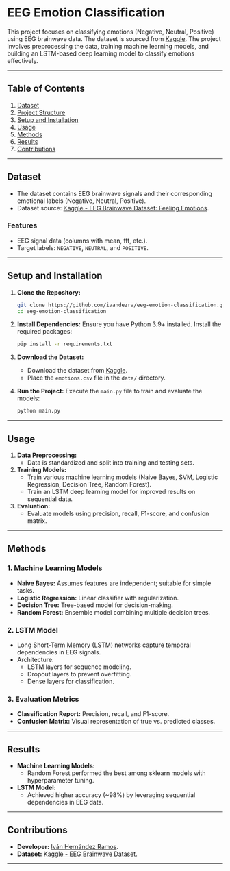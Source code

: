 
# **EEG Emotion Classification**

This project focuses on classifying emotions (Negative, Neutral, Positive) using EEG brainwave data. The dataset is sourced from [Kaggle](https://www.kaggle.com/datasets/birdy654/eeg-brainwave-dataset-feeling-emotions/data). The project involves preprocessing the data, training machine learning models, and building an LSTM-based deep learning model to classify emotions effectively.

---

## **Table of Contents**
1. [Dataset](#dataset)
2. [Project Structure](#project-structure)
3. [Setup and Installation](#setup-and-installation)
4. [Usage](#usage)
5. [Methods](#methods)
6. [Results](#results)
7. [Contributions](#contributions)

---

## **Dataset**
- The dataset contains EEG brainwave signals and their corresponding emotional labels (Negative, Neutral, Positive).
- Dataset source: [Kaggle - EEG Brainwave Dataset: Feeling Emotions](https://www.kaggle.com/datasets/birdy654/eeg-brainwave-dataset-feeling-emotions/data).

### **Features**
- EEG signal data (columns with mean, fft, etc.).
- Target labels: `NEGATIVE`, `NEUTRAL`, and `POSITIVE`.

---

## **Setup and Installation**
1. **Clone the Repository:**
   ```bash
   git clone https://github.com/ivandezra/eeg-emotion-classification.git
   cd eeg-emotion-classification
   ```

2. **Install Dependencies:**
   Ensure you have Python 3.9+ installed. Install the required packages:
   ```bash
   pip install -r requirements.txt
   ```

3. **Download the Dataset:**
   - Download the dataset from [Kaggle](https://www.kaggle.com/datasets/birdy654/eeg-brainwave-dataset-feeling-emotions/data).
   - Place the `emotions.csv` file in the `data/` directory.

4. **Run the Project:**
   Execute the `main.py` file to train and evaluate the models:
   ```bash
   python main.py
   ```

---

## **Usage**
1. **Data Preprocessing:**
   - Data is standardized and split into training and testing sets.
2. **Training Models:**
   - Train various machine learning models (Naive Bayes, SVM, Logistic Regression, Decision Tree, Random Forest).
   - Train an LSTM deep learning model for improved results on sequential data.
3. **Evaluation:**
   - Evaluate models using precision, recall, F1-score, and confusion matrix.

---

## **Methods**
### **1. Machine Learning Models**
- **Naive Bayes:** Assumes features are independent; suitable for simple tasks.
- **Logistic Regression:** Linear classifier with regularization.
- **Decision Tree:** Tree-based model for decision-making.
- **Random Forest:** Ensemble model combining multiple decision trees.

### **2. LSTM Model**
- Long Short-Term Memory (LSTM) networks capture temporal dependencies in EEG signals.
- Architecture:
  - LSTM layers for sequence modeling.
  - Dropout layers to prevent overfitting.
  - Dense layers for classification.

### **3. Evaluation Metrics**
- **Classification Report:** Precision, recall, and F1-score.
- **Confusion Matrix:** Visual representation of true vs. predicted classes.

---

## **Results**
- **Machine Learning Models:**
  - Random Forest performed the best among sklearn models with hyperparameter tuning.
- **LSTM Model:**
  - Achieved higher accuracy (~98%) by leveraging sequential dependencies in EEG data.

---

## **Contributions**
- **Developer:** [Iván Hernández Ramos](https://linkedin.com/in/ivanhernandezramos/).
- **Dataset:** [Kaggle - EEG Brainwave Dataset](https://www.kaggle.com/datasets/birdy654/eeg-brainwave-dataset-feeling-emotions/data).

---
